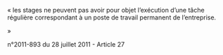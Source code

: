«
les stages ne peuvent pas avoir pour objet l’exécution d’une tâche régulière correspondant à un poste de travail permanent de l’entreprise.

»

n°2011-893 du 28 juillet 2011 - Article 27

